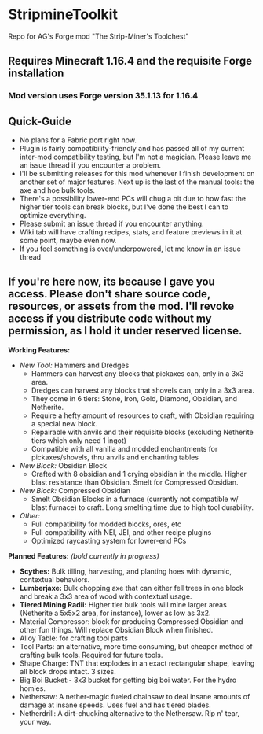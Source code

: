 # StripmineToolkit
 Repo for AG's Forge mod "The Strip-Miner's Toolchest"
 
## Requires Minecraft 1.16.4 and the requisite Forge installation
### Mod version uses Forge version 35.1.13 for 1.16.4
 
## Quick-Guide
* No plans for a Fabric port right now.
* Plugin is fairly compatibility-friendly and has passed all of my current inter-mod compatibility testing, but I'm not a magician. Please leave me an issue thread if you encounter a problem.
* I'll be submitting releases for this mod whenever I finish development on another set of major features. Next up is the last of the manual tools: the axe and hoe bulk tools.
* There's a possibility lower-end PCs will chug a bit due to how fast the higher tier tools can break blocks, but I've done the best I can to optimize everything.
* Please submit an issue thread if you encounter anything.
* Wiki tab will have crafting recipes, stats, and feature previews in it at some point, maybe even now.
* If you feel something is over/underpowered, let me know in an issue thread

## If you're here now, its because I gave you access. Please don't share source code, resources, or assets from the mod. I'll revoke access if you distribute code without my permission, as I hold it under reserved license.
 
**Working Features:**
* *New Tool:* Hammers and Dredges
   * Hammers can harvest any blocks that pickaxes can, only in a 3x3 area.
   * Dredges can harvest any blocks that shovels can, only in a 3x3 area.  
   * They come in 6 tiers: Stone, Iron, Gold, Diamond, Obsidian, and Netherite.
   * Require a hefty amount of resources to craft, with Obsidian requiring a special new block.
   * Repairable with anvils and their requisite blocks (excluding Netherite tiers which only need 1 ingot)
   * Compatible with all vanilla and modded enchantments for pickaxes/shovels, thru anvils and enchanting tables
* *New Block:* Obsidian Block
   * Crafted with 8 obsidian and 1 crying obsidian in the middle. Higher blast resistance than Obsidian. Smelt for Compressed Obsidian.
* *New Block:* Compressed Obsidian
   * Smelt Obsidian Blocks in a furnace (currently not compatible w/ blast furnace) to craft. Long smelting time due to high tool durability.
* *Other:*
   * Full compatibility for modded blocks, ores, etc
   * Full compatibility with NEI, JEI, and other recipe plugins
   * Optimized raycasting system for lower-end PCs

**Planned Features:**        *(bold currently in progress)*
   * **Scythes:** Bulk tilling, harvesting, and planting hoes with dynamic, contextual behaviors.
   * **Lumberjaxe:** Bulk chopping axe that can either fell trees in one block and break a 3x3 area of wood with contextual usage.
   * **Tiered Mining Radii:** Higher tier bulk tools will mine larger areas (Netherite a 5x5x2 area, for instance), lower as low as 3x2.
   * Material Compressor: block for producing Compressed Obsidian and other fun things. Will replace Obsidian Block when finished.
   * Alloy Table: for crafting tool parts
   * Tool Parts: an alternative, more time consuming, but cheaper method of crafting bulk tools. Required for future tools.
   * Shape Charge: TNT that explodes in an exact rectangular shape, leaving all block drops intact. 3 sizes.
   * Big Boi Bucket:- 3x3 bucket for getting big boi water. For the hydro homies.
   * Nethersaw: A nether-magic fueled chainsaw to deal insane amounts of damage at insane speeds. Uses fuel and has tiered blades.
   * Netherdrill: A dirt-chucking alternative to the Nethersaw. Rip n' tear, your way.
